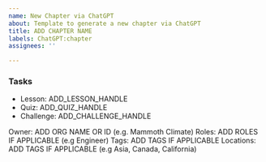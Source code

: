 ```yaml
---
name: New Chapter via ChatGPT
about: Template to generate a new chapter via ChatGPT
title: ADD CHAPTER NAME
labels: ChatGPT:chapter
assignees: ''

---
```


### Tasks 
- Lesson: ADD_LESSON_HANDLE
- Quiz: ADD_QUIZ_HANDLE
- Challenge: ADD_CHALLENGE_HANDLE

Owner: ADD ORG NAME OR ID (e.g. Mammoth Climate)
Roles: ADD ROLES IF APPLICABLE (e.g Engineer)
Tags: ADD TAGS IF APPLICABLE
Locations: ADD TAGS IF APPLICABLE (e.g Asia, Canada, California)
